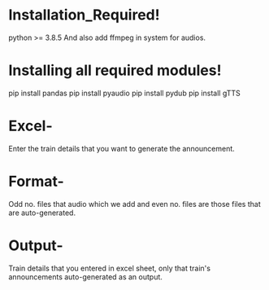 # Installation_Required!
python >= 3.8.5
And also add ffmpeg in system for audios.

# Installing all required modules! 
pip install pandas
pip install pyaudio
pip install pydub
pip install gTTS

# Excel-
Enter the train details that you want to generate the announcement.

# Format-
Odd no. files that audio which we add and even no. files are those files that are auto-generated.

# Output-
Train details that you entered in excel sheet, only that train's announcements auto-generated as an output.

